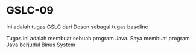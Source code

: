 # GSLC-09

Ini adalah tugas GSLC dari Dosen sebagai tugas baseline

Tugas ini adalah membuat sebuah program Java. Saya membuat program Java berjudul Binus System
